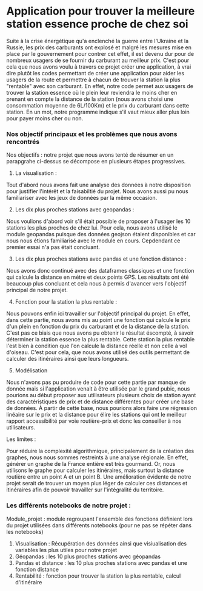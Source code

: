 # Application pour trouver la meilleure station essence proche de chez soi

Suite à la crise énergétique qu'a enclenché la guerre entre l'Ukraine et la Russie, les prix des carburants ont explosé et malgré les mesures mise en place par le gouvernement pour contrer cet effet, il est devenu dur pour de nombreux usagers de se fournir du carburant au meilleur prix.
C'est pour cela que nous avons voulu à travers ce projet créer une application, à vrai dire plutôt les codes permettant de créer une application pour aider les usagers de la route et permettre à chacun de trouver la station la plus "rentable" avec son carburant. En effet, notre code permet aux usagers de trouver la station essence où le plein leur reviendra le moins cher en prenant en compte la distance de la station (nous avons choisi une consommation moyenne de 6L/100Km) et le prix du carburant dans cette station. En un mot, notre programme indique s'il vaut mieux aller plus loin pour payer moins cher ou non.  

### Nos objectif principaux et les problèmes que nous avons rencontrés

Nos objectifs : notre projet que nous avons tenté de résumer en un parapgrahe ci-dessus se décompose en plusieurs étapes progressives. 

1. La visualisation : 

Tout d'abord nous avons fait une analyse des données à notre disposition pour justifier l'intérêt et la faisabiltié du projet. Nous avons aussi pu nous familiariser avec les jeux de données par la même occasion.


2. Les dix plus proches stations avec geopandas : 

Nous voulions d'abord voir s'il était possible de proposer à l'usager les 10 stations les plus proches de chez lui. Pour cela, nous avons utilisé le module geopandas puisque des données geojson étaient disponibles et car nous nous étions familiarisé avec le module en cours. Cepdendant ce premier essai n'a pas était concluant.


3. Les dix plus proches stations avec pandas et une fonction distance :

Nous avons donc continué avec des dataframes classiques et une fonction qui calcule la distance en métre et deux points GPS. Les résultats ont été beaucoup plus concluant et cela nous à permis d'avancer vers l'objectif principal de notre projet.

 
4. Fonction pour la station la plus rentable : 

Nous pouvons enfin ici travailler sur l'objectif principal du projet. En effet, dans cette partie, nous avons mis au point une fonction qui calcule le prix d'un plein en fonction du prix du carburant et de la distance de la station. C'est pas ce biais que nous avons pu obtenir le résultat éscompté, à savoir déterminer la station essence la plus rentable. Cette station la plus rentable l'est bien à condition que l'on calcule la distance réelle et non celle à vol d'oiseau. C'est pour cela, que nous avons utilisé des outils permettant de calculer des itinéraires ainsi que leurs longueurs.


5. Modélisation 

Nous n'avons pas pu produire de code pour cette partie par manque de donnée mais si l'application venait à être utilisée par le grand pubic, nous pourions au début proposer aux utilisateurs plusieurs choix de station ayant des caractéristiques de prix et de distance différentes pour créer une base de données. À partir de cette base, nous pourions alors faire une régression linéaire sur le prix et la distance pour élire les stations qui ont le meilleur rapport accessibilité par voie routière-prix et donc les conseiller à nos utilisateurs. 


Les limites : 

Pour réduire la complexité algorithmique, principalement de la création des graphes, nous nous sommes restreints à une analyse régionale. En effet, générer un graphe de la France entière est très gourmand. Or, nous utilisons le graphe pour calculer les itinéraires, mais surtout la distance routière entre un point A et un point B. Une amélioration évidente de notre projet serait de trouver un moyen plus léger de calculer ces distances et itinéraires afin de pouvoir travailler sur l'intégralité du territoire. 

### Les différents notebooks de notre projet :

Module_projet : module regroupant l'ensemble des fonctions définient lors du projet utilisées dans différents notebooks (pour ne pas se répéter dans les notebooks)

1. Visualisation : Récupération des données ainsi que visiualisation des variables les plus utiles pour notre projet 
2. Géopandas :  les 10 plus proches stations avec géopandas
3. Pandas et distance : les 10 plus proches stations avec pandas et une fonction distance 
4. Rentabilité : fonction pour trouver la station la plus rentable, calcul d'itinéraire


